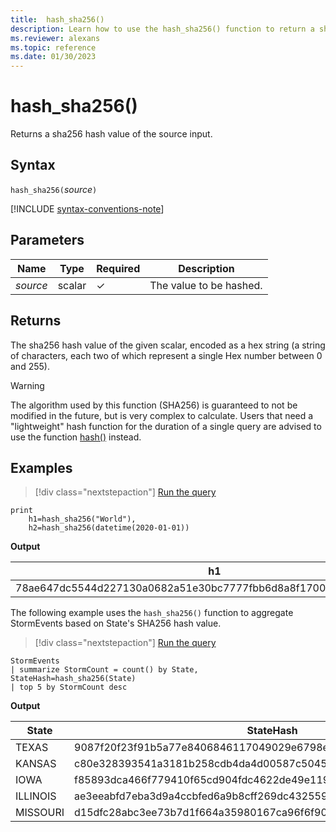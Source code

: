 ```yaml
---
title:  hash_sha256()
description: Learn how to use the hash_sha256() function to return a sha256 hash value of the source input.
ms.reviewer: alexans
ms.topic: reference
ms.date: 01/30/2023
---
```

# hash_sha256()

Returns a sha256 hash value of the source input.

## Syntax

`hash_sha256(`*source*`)`

[!INCLUDE [syntax-conventions-note](../../includes/syntax-conventions-note.md)]

## Parameters

| Name | Type | Required | Description |
|--|--|--|--|
| *source* | scalar | &check; | The value to be hashed.|

## Returns

The sha256 hash value of the given scalar, encoded as a hex string (a string
of characters, each two of which represent a single Hex number between 0
and 255).

> [!WARNING]
> The algorithm used by this function (SHA256) is guaranteed
> to not be modified in the future, but is very complex to calculate. Users that
> need a "lightweight" hash function for the duration of a single query are advised
> to use the function [hash()](./hash-function.md) instead.

## Examples

> [!div class="nextstepaction"]
> <a href="https://dataexplorer.azure.com/clusters/help/databases/Samples?query=H4sIAAAAAAAAAysoyswrUeBSAIIMQ9uMxOKM+OKMRCNTMw2l8PyinBQlTR2IpBGKZEpiSWpJZm6qhpGBkYGugSEQaWoCAD4yqn1MAAAA" target="_blank">Run the query</a>

```kusto
print 
    h1=hash_sha256("World"),
    h2=hash_sha256(datetime(2020-01-01))
```

**Output**

|h1|h2|
|---|---|
|78ae647dc5544d227130a0682a51e30bc7777fbb6d8a8f17007463a3ecd1d524|ba666752dc1a20eb750b0eb64e780cc4c968bc9fb8813461c1d7e750f302d71d|

The following example uses the `hash_sha256()` function to aggregate StormEvents based on State's SHA256 hash value.

> [!div class="nextstepaction"]
> <a href="https://dataexplorer.azure.com/clusters/help/databases/Samples?query=H4sIAAAAAAAAAwsuyS/KdS1LzSspVuCqUSguzc1NLMqsSlUIBkk455fmlSjYKiSDaA1NhaRKoHhiSaoOhPJILM6wzQAS8cUZiUamZhpgUU2gOSX5BQqmEOVwY1JSi5MBsDX5S28AAAA=" target="_blank">Run the query</a>

```kusto
StormEvents 
| summarize StormCount = count() by State, StateHash=hash_sha256(State)
| top 5 by StormCount desc
```

**Output**

|State|StateHash|StormCount|
|---|---|---|
|TEXAS|9087f20f23f91b5a77e8406846117049029e6798ebbd0d38aea68da73a00ca37|4701|
|KANSAS|c80e328393541a3181b258cdb4da4d00587c5045e8cf3bb6c8fdb7016b69cc2e|3166|
|IOWA|f85893dca466f779410f65cd904fdc4622de49e119ad4e7c7e4a291ceed1820b|2337|
|ILLINOIS|ae3eeabfd7eba3d9a4ccbfed6a9b8cff269dc43255906476282e0184cf81b7fd|2022|
|MISSOURI|d15dfc28abc3ee73b7d1f664a35980167ca96f6f90e034db2a6525c0b8ba61b1|2016|
